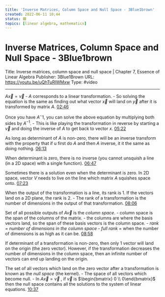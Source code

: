 ```yaml
---
title: 'Inverse Matrices, Column Space and Null Space - 3Blue1brown'
created: 2022-06-11 10;44
status: 🟥
topics: [linear algebra, mathematics]
---
```

# Inverse Matrices, Column Space and Null Space - 3Blue1brown
Title: Inverse matrices, column space and null space | Chapter 7, Essence of Linear Algebra
Publisher: 3Blue1Brown
URL: https://youtu.be/uQhTuRlWMxw
Type: #video

---

$A\vec{x}=\vec{v}$
	- $A$ corresponds to a linear transformation.
	- So solving the equation is the same as finding out what vector $\vec{x}$ will land on $\vec{y}$ after it is transformed by matrix $A$.
[02:46](https://youtu.be/uQhTuRlWMxw#t=166.92161706294252)


Once you have $A{^-1}$, you can solve the above equation by multiplying both sides by $A^{-1}$.
		-  This is like playing the transformation in reverse by starting a $\vec{v}$ and doing the inverse of $A$ to get back to vector $x$.
[05:22](https://youtu.be/uQhTuRlWMxw#t=322.0705609599457)

As long as determinant of $A$ is non-zero, there will be an inverse transform with the property that if u first do $A$ and then $A$ inverse, it it the same as doing nothing.
[06:13](https://youtu.be/uQhTuRlWMxw#t=373.93110591989137)

When determinant is zero, there is no inverse (you cannot unsquish a line (in a 2D space) with a single function).
[06:47](https://youtu.be/uQhTuRlWMxw#t=407.91894905722046)

Sometimes there is a solution even when the determinant is zero. In 2D space, vector $V$ needs to live on the line which matrix $A$ squishes space onto.
[07:23](https://youtu.be/uQhTuRlWMxw#t=443.588263)

When the output of the transformation is a line, its rank is 1. If the vectors land on a 2D plane, the rank is 2.
	- The rank of a transformation is the number of dimensions in the output of that transformation.
[08:06](https://youtu.be/uQhTuRlWMxw#t=486.5618848626709)


Set of all possible outputs of $A\vec{v}$ is the *column space*.
	- column space is the span of the columns of the matrix.
	- the columns are where the basis vectors land, so the span of these basis vectors is the column space.
	- *rank = number of dimensions in the column space*
	- *full rank* = when the number of dimensions is as high as it can be.
[08:58](https://youtu.be/uQhTuRlWMxw#t=538.7993288722076)

If determinant of a transformation is non-zero, then only 1 vector will land on the origin (the zero vector). However, if the transformation decreases the number of dimensions in the column space, then an infinite number of vectors can end up landing on the origin.

The set of all vectors which land on the zero vector after a transformation is known as the *null space* (the kernel).
	- The space of all vectors which become null.
	- In $A\vec{x}=\vec{v}$ , if $\vec{v}$ is $\begin{bmatrix} 0 \\ 0\end{bmatrix}$  then the null space contains all the solutions to the system of linear equations.
[10:37](https://youtu.be/uQhTuRlWMxw#t=637.423340049591)




